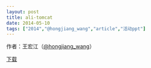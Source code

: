 ```yaml
---
layout: post
title: ali-tomcat
date: 2014-05-10
tags: ["2014","@hongjiang_wang","article","活动ppt"]
---
```


作者：王宏江（[@hongjiang_wang](http://weibo.com/u/1595355774)）

[下载](http://greenteajug.github.io/images/Ali-tomcat.pdf)